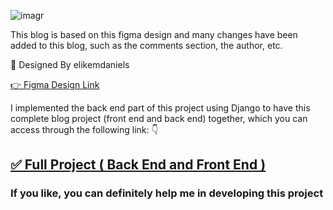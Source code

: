 ![imagr](/assets/images/COVER.svg)


 This blog is based on this figma design and many changes have been added to this blog, such as the comments section, the author, etc.
 
🚩 Designed By elikemdaniels
 
[👉 Figma Design Link ](https://www.figma.com/file/5G9vx60Zjm96a0mSUwOjMv/Personally---A-minimal-blog-template-design-(Community)?node-id=0%3A1)
 
 
I implemented the back end part of this project using Django to have this complete blog project (front end and back end) together, which you can access through the following link: 👇

 ## [✅ Full Project ( Back End and Front End )](https://github.com/rzashakeri/blog)

### If you like, you can definitely help me in developing this project
